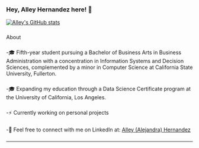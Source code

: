 ### Hey, Alley Hernandez here! :wave:

[![Alley's GitHub stats](https://github-readme-stats.vercel.app/api?username=alleyhernandez)](https://github.com/alleyhernandez/github-readme-stats)

###
About
###
-🎓 Fifth-year student pursuing a Bachelor of Business Arts in Business Administration with a concentration in Information Systems and Decision Sciences, complemented by a minor in Computer Science at California State University, Fullerton.
###
-🎓 Expanding my education through a Data Science Certificate program at the University of California, Los Angeles.
###
-⚡️ Currently working on personal projects
###
-💭 Feel free to connect with me on LinkedIn at: [Alley (Alejandra) Hernandez](https://www.linkedin.com/in/alleyhernandez/)
###

---


<!--
**alleyhernandez/alleyhernandez** is a ✨ _special_ ✨ repository because its `README.md` (this file) appears on your GitHub profile.



-->
